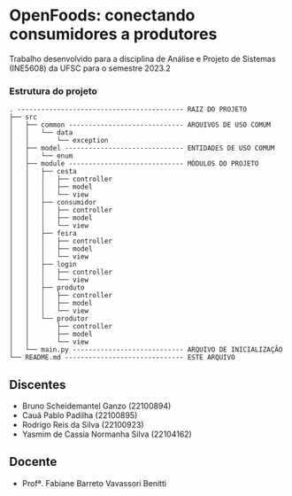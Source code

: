 # OpenFoods: conectando consumidores a produtores
Trabalho desenvolvido para a disciplina de Análise e Projeto de Sistemas (INE5608) da UFSC para o semestre 2023.2

### Estrutura do projeto
```
. ------------------------------------------ RAIZ DO PROJETO
├── src
│   ├── common ----------------------------- ARQUIVOS DE USO COMUM
│   │   └── data
│   │       └── exception
│   ├── model ------------------------------ ENTIDADES DE USO COMUM 
│   │   └── enum
│   ├── module ----------------------------- MÓDULOS DO PROJETO
│   │   ├── cesta
│   │   │   ├── controller
│   │   │   ├── model
│   │   │   └── view
│   │   ├── consumidor
│   │   │   ├── controller
│   │   │   ├── model
│   │   │   └── view
│   │   ├── feira
│   │   │   ├── controller
│   │   │   ├── model
│   │   │   └── view
│   │   ├── login
│   │   │   ├── controller
│   │   │   └── view
│   │   ├── produto
│   │   │   ├── controller
│   │   │   ├── model
│   │   │   └── view
│   │   └── produtor
│   │       ├── controller
│   │       ├── model
│   │       └── view
│   └── main.py ---------------------------- ARQUIVO DE INICIALIZAÇÃO
└── README.md ------------------------------ ESTE ARQUIVO
```

## Discentes
- Bruno Scheidemantel Ganzo (22100894)
- Cauã Pablo Padilha (22100895)
- Rodrigo Reis da Silva (22100923)
- Yasmim de Cassia Normanha Silva (22104162)

## Docente
- Profª. Fabiane Barreto Vavassori Benitti
